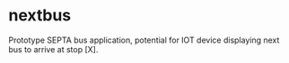 nextbus
=======

Prototype SEPTA bus application, potential for IOT device displaying next bus to arrive at stop [X].
